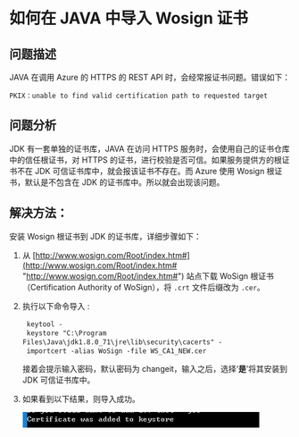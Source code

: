 <properties
	pageTitle="如何在 JAVA 中导入 Wosign 证书"
	description="介绍如何在 JAVA 中导入 Wosign 证书。"
	services="app-service-web-aog"
	documentationCenter=""
	authors=""
	manager=""
	editor=""
	tags="Java,Wosign 证书" />
<tags
    ms.service="service-fabric-aog"
    ms.date=""
    wacn.date="02/21/2017" />

# 如何在 JAVA 中导入 Wosign 证书 #

## **问题描述** 

JAVA 在调用 Azure 的 HTTPS 的 REST API 时，会经常报证书问题。错误如下：

	PKIX：unable to find valid certification path to requested target

## **问题分析** 

JDK 有一套单独的证书库，JAVA 在访问 HTTPS 服务时，会使用自己的证书仓库中的信任根证书，对 HTTPS 的证书，进行校验是否可信。如果服务提供方的根证书不在 JDK 可信证书库中，就会报该证书不存在。而 Azure 使用 Wosign 根证书，默认是不包含在 JDK 的证书库中。所以就会出现该问题。

## **解决方法：**

安装 Wosign 根证书到 JDK 的证书库，详细步骤如下：

1. 从 [http://www.wosign.com/Root/index.htm#](http://www.wosign.com/Root/index.htm# "http://www.wosign.com/Root/index.htm#") 站点下载 WoSign 根证书（Certification Authority of WoSign），将 `.crt` 文件后缀改为 `.cer`。

2. 执行以下命令导入 :

		keytool -
		keystore "C:\Program Files\Java\jdk1.8.0_71\jre\lib\security\cacerts" -
		importcert -alias WoSign -file WS_CA1_NEW.cer

	接着会提示输入密码，默认密码为 changeit，输入之后，选择‘**是**’将其安装到 JDK 可信证书库中。

3. 如果看到以下结果，则导入成功。

	![certification-imoport-success](./media/aog-web-apps-qa-java-import-wosign-certification/certification-import-success.png "certification-import-success")
